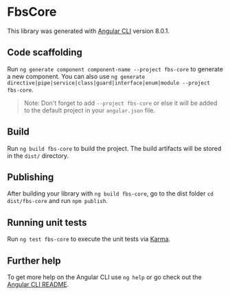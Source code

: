 # FbsCore

This library was generated with [Angular CLI](https://github.com/angular/angular-cli) version 8.0.1.

## Code scaffolding

Run `ng generate component component-name --project fbs-core` to generate a new component. You can also use `ng generate directive|pipe|service|class|guard|interface|enum|module --project fbs-core`.
> Note: Don't forget to add `--project fbs-core` or else it will be added to the default project in your `angular.json` file. 

## Build

Run `ng build fbs-core` to build the project. The build artifacts will be stored in the `dist/` directory.

## Publishing

After building your library with `ng build fbs-core`, go to the dist folder `cd dist/fbs-core` and run `npm publish`.

## Running unit tests

Run `ng test fbs-core` to execute the unit tests via [Karma](https://karma-runner.github.io).

## Further help

To get more help on the Angular CLI use `ng help` or go check out the [Angular CLI README](https://github.com/angular/angular-cli/blob/master/README.md).
